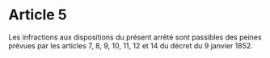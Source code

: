 # Article 5

Les infractions aux dispositions du présent arrêté sont passibles des peines prévues par les articles 7, 8, 9, 10, 11, 12 et 14 du décret du 9 janvier 1852.
